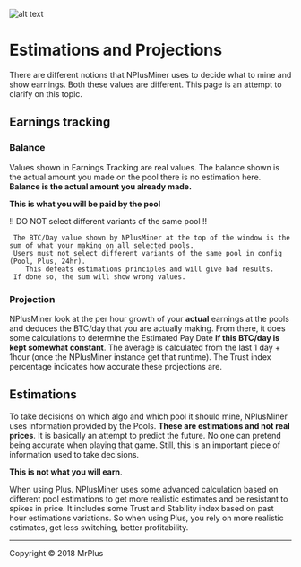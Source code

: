 ![alt text](https://github.com/MrPlusGH/NPlusMiner/blob/2.1/NPM.png)
# Estimations and Projections
There are different notions that NPlusMiner uses to decide what to mine and show earnings. Both these values are different. This page is an attempt to clarify on this topic.

## Earnings tracking
### Balance
Values shown in Earnings Tracking are real values. The balance shown is the actual amount you made on the pool there is no estimation here.
   **Balance is the actual amount you already made.**
   
   **This is what you will be paid by the pool**
   
!! DO NOT select different variants of the same pool !!

     The BTC/Day value shown by NPlusMiner at the top of the window is the sum of what your making on all selected pools.
     Users must not select different variants of the same pool in config (Pool, Plus, 24hr).
        This defeats estimations principles and will give bad results.
     If done so, the sum will show wrong values.
   
   
### Projection
NPlusMiner look at the per hour growth of your **actual** earnings at the pools and deduces the BTC/day that you are actually making. From there, it does some calculations to determine the Estimated Pay Date **If this BTC/day is kept somewhat constant**.
The average is calculated from the last 1 day + 1hour (once the NPlusMiner instance get that runtime).
The Trust index percentage indicates how accurate these projections are.

## Estimations
To take decisions on which algo and which pool it should mine, NPlusMiner uses information provided by the Pools. **These are estimations and not real prices**.
It is basically an attempt to predict the future. No one can pretend being accurate when playing that game.
Still, this is an important piece of information used to take decisions.

**This is not what you will earn**.

When using Plus. NPlusMiner uses some advanced calculation based on different pool estimations to get more realistic estimates and be resistant to spikes in price.
It includes some Trust and Stability index based on past hour estimations variations.
So when using Plus, you rely on more realistic estimates, get less switching, better profitability.

***
Copyright © 2018 MrPlus

